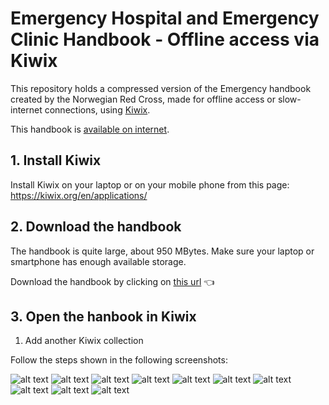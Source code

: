 # Emergency Hospital and Emergency Clinic Handbook - Offline access via Kiwix


This repository holds a compressed version of the Emergency handbook created by the Norwegian Red Cross, made for offline access or slow-internet connections, using [Kiwix](https://kiwix.org/en/applications/).

This handbook is [available on internet](https://rodekors.service-now.com/drm?id=hb_catalog&handbook=e3cabf24db361810d40e16f35b9619c7).


## 1. Install Kiwix

Install Kiwix on your laptop or on your mobile phone from this page: 
https://kiwix.org/en/applications/

## 2. Download the handbook

The handbook is quite large, about 950 MBytes. Make sure your laptop or smartphone has enough available storage.

Download the handbook by clicking on [this url](https://github.com/norwegianredcross/Emergency-Hospital-and-Emergency-Clinic-Handbook/raw/refs/heads/main/emergency_hospital_and_emergency_clinic_handbook.zim?download=) 👈

## 3. Open the hanbook in Kiwix

1. Add another Kiwix collection

Follow the steps shown in the following screenshots:

![alt text](./screenshots/IMG_1551.jpg)
![alt text](./screenshots/IMG_1552.jpg)
![alt text](./screenshots/IMG_1554.jpg)
![alt text](./screenshots/IMG_1555.jpg)
![alt text](./screenshots/IMG_1556.jpg)
![alt text](./screenshots/IMG_1557.jpg)
![alt text](./screenshots/IMG_1558.jpg)
![alt text](./screenshots/IMG_1559.jpg)
![alt text](./screenshots/IMG_1560.PNG)
![alt text](./screenshots/IMG_1561.PNG)

